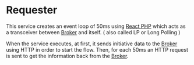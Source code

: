 # Requester

This service creates an event loop of 50ms using [React PHP](https://reactphp.org/) which acts as a transceiver between
[Broker](../broker) and itself. ( also called LP or Long Polling )

When the service executes, at first, it sends initiative data to the [Broker](../broker) using HTTP in order to start the flow. Then,
for each 50ms an HTTP request is sent to get the information back from the [Broker](../broker).